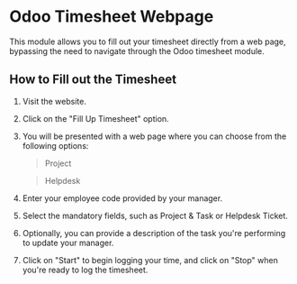 # Odoo Timesheet Webpage

This module allows you to fill out your timesheet directly from a web page, bypassing the need to navigate through the Odoo timesheet module.

## How to Fill out the Timesheet

1. Visit the website.
2. Click on the "Fill Up Timesheet" option.
3. You will be presented with a web page where you can choose from the following options:
   > Project

   > Helpdesk

4. Enter your employee code provided by your manager.
5. Select the mandatory fields, such as Project & Task or Helpdesk Ticket.
6. Optionally, you can provide a description of the task you're performing to update your manager.
7. Click on "Start" to begin logging your time, and click on "Stop" when you're ready to log the timesheet.